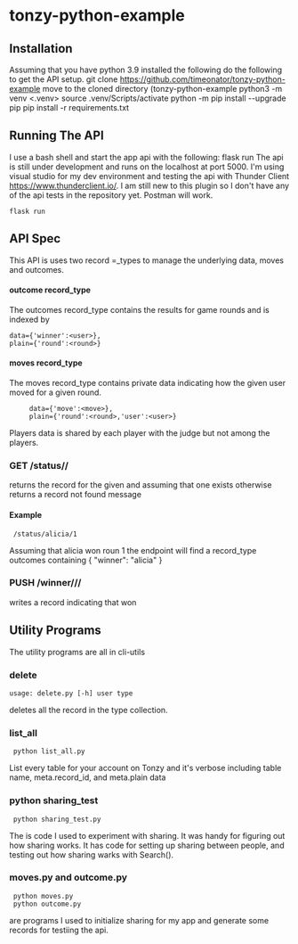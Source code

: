 # tonzy-python-example
## Installation
Assuming that you have python 3.9 installed the following do the following to get the API setup.
     git clone https://github.com/timeonator/tonzy-python-example
     move to the cloned directory (tonzy-python-example
     python3 -m venv <.venv>
     source .venv/Scripts/activate
     python -m pip install --upgrade pip
     pip install -r requirements.txt

## Running The API
I use a bash shell and start the app api with the following:
     flask run
The api is still under development and runs on the localhost at port 5000. I'm using visual studio for my dev environment and testing the api with Thunder Client https://www.thunderclient.io/. I am still new to this plugin so I don't have any of the api tests in the repository yet. Postman will work.

    flask run
    
## API Spec
This API is uses two record =_types to manage the underlying data, moves and outcomes. 

#### outcome record_type
The outcomes record_type contains the results for game rounds and is indexed by <round>
```
data={'winner':<user>},
plain={'round':<round>}
```

#### moves record_type
The moves record_type contains private data indicating how the given user moved for a given round.
```
     data={'move':<move>},
     plain={'round':<round>,'user':<user>}
```
Players data is shared by each player with the judge but not among the players.
     
### GET /status/<user>/<round>
returns the record for the given <user> and <round> assuming that one exists otherwise returns a record not found message
#### Example
     /status/alicia/1
Assuming that alicia won roun 1 the endpoint will find a record_type outcomes containing
     {
     "winner": "alicia"
     }

### PUSH /winner/<judge>/<user>/<round>
writes a record indicating that <user> won <round>

## Utility Programs
The utility programs are all in cli-utils

### delete
    usage: delete.py [-h] user type
deletes all the record in the type collection.

### list_all
     python list_all.py
List every table for your account on Tonzy and it's verbose including table name, meta.record_id, and meta.plain data

### python sharing_test
     python sharing_test.py
The is code I used to experiment with sharing. It was handy for figuring out how sharing works. It has code for setting up sharing between people, and testing out how sharing warks with Search().

### moves.py and outcome.py
     python moves.py
     python outcome.py
are programs I used to initialize sharing for my app and generate some records for testiing the api.


